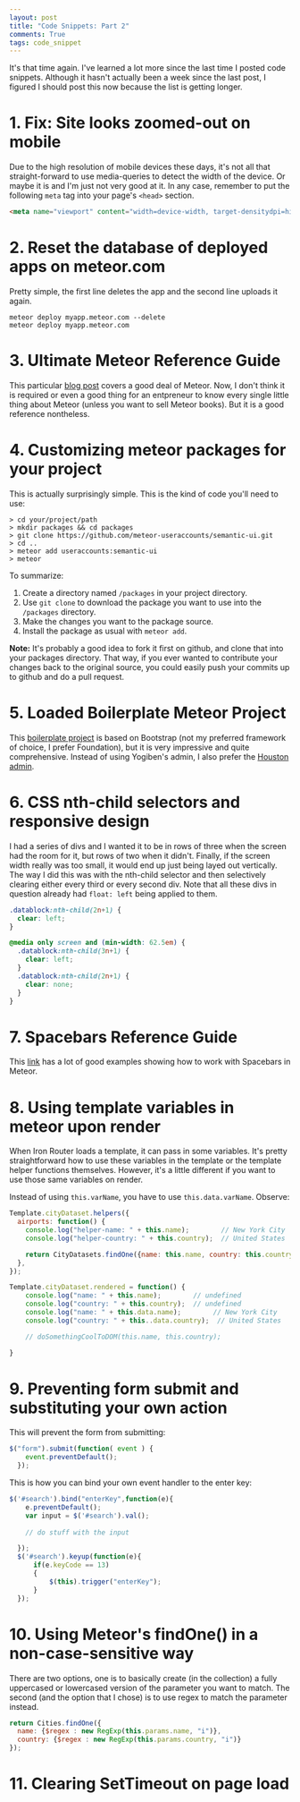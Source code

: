 ```yaml
---
layout: post
title: "Code Snippets: Part 2"
comments: True
tags: code_snippet
---
```


It's that time again. I've learned a lot more since the last time I posted code snippets. Although it hasn't actually been a week since the last post, I figured I should post this now because the list is getting longer.

# 1. Fix: Site looks zoomed-out on mobile

Due to the high resolution of mobile devices these days, it's not all that straight-forward to use media-queries to detect the width of the device. Or maybe it is and I'm just not very good at it. In any case, remember to put the following `meta` tag into your page's `<head>` section.

```html
<meta name="viewport" content="width=device-width, target-densitydpi=high-dpi" />
```

# 2. Reset the database of deployed apps on meteor.com

Pretty simple, the first line deletes the app and the second line uploads it again.

```
meteor deploy myapp.meteor.com --delete
meteor deploy myapp.meteor.com
```

# 3. Ultimate Meteor Reference Guide

This particular [blog post](http://joshowens.me/getting-started-with-meteor-js/) covers a good deal of Meteor. Now, I don't think it is required or even a good thing for an entpreneur to know every single little thing about Meteor (unless you want to sell Meteor books). But it is a good reference nontheless.

# 4. Customizing meteor packages for your project

This is actually surprisingly simple. This is the kind of code you'll need to use:

```
> cd your/project/path
> mkdir packages && cd packages
> git clone https://github.com/meteor-useraccounts/semantic-ui.git
> cd ..
> meteor add useraccounts:semantic-ui
> meteor
```

To summarize:

1. Create a directory named `/packages` in your project directory.
2. Use `git clone` to download the package you want to use into the `/packages` directory.
3. Make the changes you want to the package source.
4. Install the package as usual with `meteor add`.

**Note:** It's probably a good idea to fork it first on github, and clone that into your packages directory. That way, if you ever wanted to contribute your changes back to the original source, you could easily push your commits up to github and do a pull request.

# 5. Loaded Boilerplate Meteor Project

This [boilerplate project](https://github.com/yogiben/meteor-starter) is based on Bootstrap (not my preferred framework of choice, I prefer Foundation), but it is very impressive and quite comprehensive. Instead of using Yogiben's admin, I also prefer the [Houston admin](https://atmospherejs.com/houston/admin).

# 6. CSS nth-child selectors and responsive design

I had a series of divs and I wanted it to be in rows of three when the screen had the room for it, but rows of two when it didn't. Finally, if the screen width really was too small, it would end up just being layed out vertically. The way I did this was with the nth-child selector and then selectively clearing either every third or every second div. Note that all these divs in question already had `float: left` being applied to them.

```css
.datablock:nth-child(2n+1) {
  clear: left;
}

@media only screen and (min-width: 62.5em) {
  .datablock:nth-child(3n+1) {
    clear: left;
  }
  .datablock:nth-child(2n+1) {
    clear: none;
  }
}
```

# 7. Spacebars Reference Guide

This [link](http://meteorcapture.com/spacebars/#each-ex-1) has a lot of good examples showing how to work with Spacebars in Meteor.

# 8. Using template variables in meteor upon render

When Iron Router loads a template, it can pass in some variables. It's pretty straightforward how to use these variables in the template or the template helper functions themselves. However, it's a little different if you want to use those same variables on render.

Instead of using `this.varName`, you have to use `this.data.varName`. Observe:

```javascript
Template.cityDataset.helpers({
  airports: function() {
    console.log("helper-name: " + this.name);        // New York City
    console.log("helper-country: " + this.country);  // United States

    return CityDatasets.findOne({name: this.name, country: this.country}).airports;
  },
});

Template.cityDataset.rendered = function() {
    console.log("name: " + this.name);        // undefined
    console.log("country: " + this.country);  // undefined
    console.log("name: " + this.data.name);        // New York City
    console.log("country: " + this..data.country);  // United States

    // doSomethingCoolToDOM(this.name, this.country);

}
```

# 9. Preventing form submit and substituting your own action

This will prevent the form from submitting:

```javascript
$("form").submit(function( event ) {
    event.preventDefault();
  });
```

This is how you can bind your own event handler to the enter key:

```javascript
$('#search').bind("enterKey",function(e){
    e.preventDefault();
    var input = $('#search').val();
    
    // do stuff with the input

  });
  $('#search').keyup(function(e){
      if(e.keyCode == 13)
      {
          $(this).trigger("enterKey");
      }
  });
```


# 10. Using Meteor's findOne() in a non-case-sensitive way

There are two options, one is to basically create (in the collection) a fully uppercased or lowercased version of the parameter you want to match. The second (and the option that I chose) is to use regex to match the parameter instead.

```javascript
return Cities.findOne({
  name: {$regex : new RegExp(this.params.name, "i")},
  country: {$regex : new RegExp(this.params.country, "i")}
});
```

# 11. Clearing SetTimeout on page load

